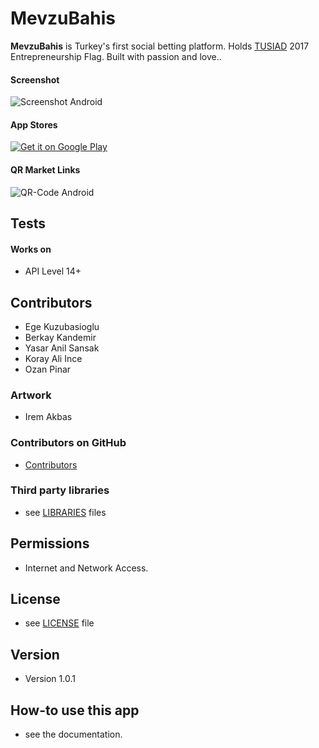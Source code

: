 MevzuBahis 
======
**MevzuBahis** is Turkey's first social betting platform. Holds [TUSIAD](http://www.tusiad.us/) 2017 Entrepreneurship Flag. Built with passion and love..

#### Screenshot
![Screenshot Android](http://url/screenshot-appname-android.png "screenshot Android")



#### App Stores
<!-- edit this image location -->
[![Get it on Google Play](https://raw.github.com/repat/README-template/master/googleplay.png)](https://play.google.com/store/apps/details?id=com.package.path)



#### QR Market Links
![QR-Code Android](http://url/qrcode-appname-android.png)



## Tests
#### Works on
* API Level 14+



## Contributors
* Ege Kuzubasioglu
* Berkay Kandemir
* Yasar Anil Sansak
* Koray Ali Ince
* Ozan Pinar

### Artwork
* Irem Akbas

### Contributors on GitHub
* [Contributors](https://github.com/SocialChallenging/MevzuBahis/graphs/contributors)


### Third party libraries
* see [LIBRARIES](https://github.com/result/appname/blob/master/LIBRARIES.md) files

## Permissions
* Internet and Network Access.

## License 
* see [LICENSE](https://github.com/SocialChallenging/MevzuBahis/blob/master/LICENSE.md) file

## Version 
* Version 1.0.1

## How-to use this app
* see the documentation.


